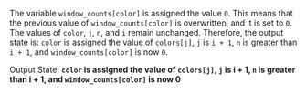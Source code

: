 The variable `window_counts[color]` is assigned the value `0`. This means that the previous value of `window_counts[color]` is overwritten, and it is set to `0`. The values of `color`, `j`, `n`, and `i` remain unchanged. Therefore, the output state is: `color` is assigned the value of `colors[j]`, `j` is `i + 1`, `n` is greater than `i + 1`, and `window_counts[color]` is now `0`.

Output State: **`color` is assigned the value of `colors[j]`, `j` is i + 1, `n` is greater than i + 1, and `window_counts[color]` is now 0**